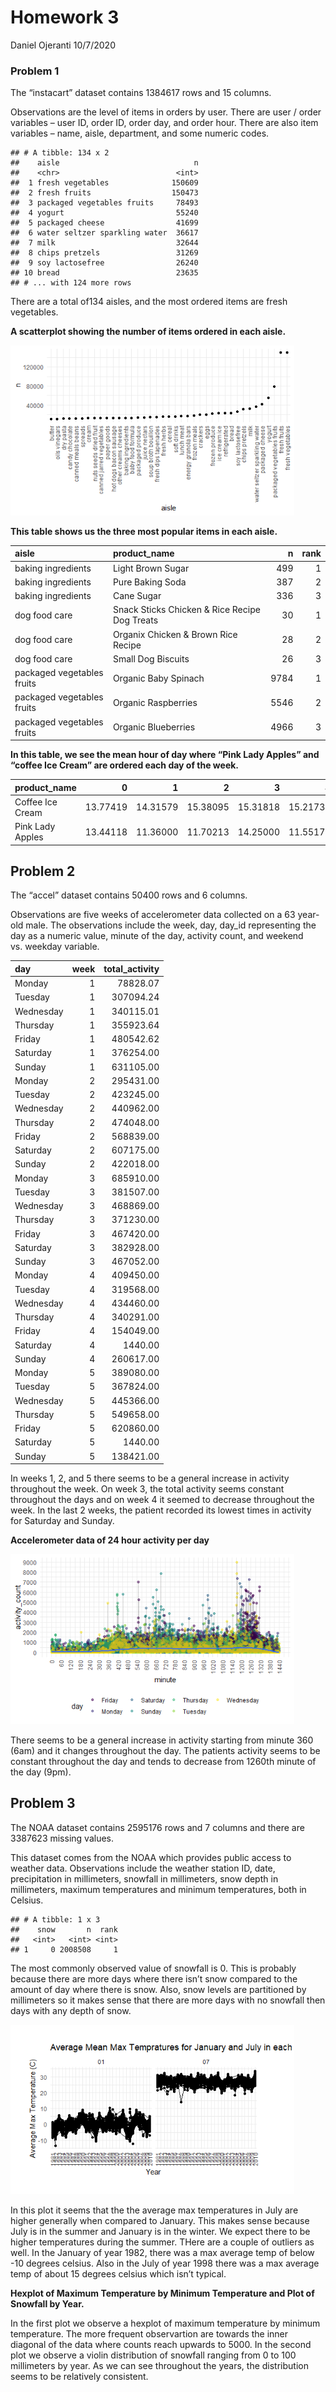 Homework 3
================
Daniel Ojeranti
10/7/2020

### Problem 1

The “instacart” dataset contains 1384617 rows and 15 columns.

Observations are the level of items in orders by user. There are user /
order variables – user ID, order ID, order day, and order hour. There
are also item variables – name, aisle, department, and some numeric
codes.

    ## # A tibble: 134 x 2
    ##    aisle                              n
    ##    <chr>                          <int>
    ##  1 fresh vegetables              150609
    ##  2 fresh fruits                  150473
    ##  3 packaged vegetables fruits     78493
    ##  4 yogurt                         55240
    ##  5 packaged cheese                41699
    ##  6 water seltzer sparkling water  36617
    ##  7 milk                           32644
    ##  8 chips pretzels                 31269
    ##  9 soy lactosefree                26240
    ## 10 bread                          23635
    ## # ... with 124 more rows

There are a total of134 aisles, and the most ordered items are fresh
vegetables.

**A scatterplot showing the number of items ordered in each aisle.**

<img src="Homework-3_files/figure-gfm/unnamed-chunk-3-1.png" width="90%" />

**This table shows us the three most popular items in each aisle.**

| aisle                      | product\_name                                 |    n | rank |
| :------------------------- | :-------------------------------------------- | ---: | ---: |
| baking ingredients         | Light Brown Sugar                             |  499 |    1 |
| baking ingredients         | Pure Baking Soda                              |  387 |    2 |
| baking ingredients         | Cane Sugar                                    |  336 |    3 |
| dog food care              | Snack Sticks Chicken & Rice Recipe Dog Treats |   30 |    1 |
| dog food care              | Organix Chicken & Brown Rice Recipe           |   28 |    2 |
| dog food care              | Small Dog Biscuits                            |   26 |    3 |
| packaged vegetables fruits | Organic Baby Spinach                          | 9784 |    1 |
| packaged vegetables fruits | Organic Raspberries                           | 5546 |    2 |
| packaged vegetables fruits | Organic Blueberries                           | 4966 |    3 |

**In this table, we see the mean hour of day where “Pink Lady Apples”
and “coffee Ice Cream” are ordered each day of the week.**

| product\_name    |        0 |        1 |        2 |        3 |        4 |        5 |        6 |
| :--------------- | -------: | -------: | -------: | -------: | -------: | -------: | -------: |
| Coffee Ice Cream | 13.77419 | 14.31579 | 15.38095 | 15.31818 | 15.21739 | 12.26316 | 13.83333 |
| Pink Lady Apples | 13.44118 | 11.36000 | 11.70213 | 14.25000 | 11.55172 | 12.78431 | 11.93750 |

## Problem 2

The “accel” dataset contains 50400 rows and 6 columns.

Observations are five weeks of accelerometer data collected on a 63
year-old male. The observations include the week, day, day\_id
representing the day as a numeric value, minute of the day, activity
count, and weekend vs. weekday variable.

| day       | week | total\_activity |
| :-------- | ---: | --------------: |
| Monday    |    1 |        78828.07 |
| Tuesday   |    1 |       307094.24 |
| Wednesday |    1 |       340115.01 |
| Thursday  |    1 |       355923.64 |
| Friday    |    1 |       480542.62 |
| Saturday  |    1 |       376254.00 |
| Sunday    |    1 |       631105.00 |
| Monday    |    2 |       295431.00 |
| Tuesday   |    2 |       423245.00 |
| Wednesday |    2 |       440962.00 |
| Thursday  |    2 |       474048.00 |
| Friday    |    2 |       568839.00 |
| Saturday  |    2 |       607175.00 |
| Sunday    |    2 |       422018.00 |
| Monday    |    3 |       685910.00 |
| Tuesday   |    3 |       381507.00 |
| Wednesday |    3 |       468869.00 |
| Thursday  |    3 |       371230.00 |
| Friday    |    3 |       467420.00 |
| Saturday  |    3 |       382928.00 |
| Sunday    |    3 |       467052.00 |
| Monday    |    4 |       409450.00 |
| Tuesday   |    4 |       319568.00 |
| Wednesday |    4 |       434460.00 |
| Thursday  |    4 |       340291.00 |
| Friday    |    4 |       154049.00 |
| Saturday  |    4 |         1440.00 |
| Sunday    |    4 |       260617.00 |
| Monday    |    5 |       389080.00 |
| Tuesday   |    5 |       367824.00 |
| Wednesday |    5 |       445366.00 |
| Thursday  |    5 |       549658.00 |
| Friday    |    5 |       620860.00 |
| Saturday  |    5 |         1440.00 |
| Sunday    |    5 |       138421.00 |

In weeks 1, 2, and 5 there seems to be a general increase in activity
throughout the week. On week 3, the total activity seems constant
throughout the days and on week 4 it seemed to decrease throughout the
week. In the last 2 weeks, the patient recorded its lowest times in
activity for Saturday and Sunday.

**Accelerometer data of 24 hour activity per day**

<img src="Homework-3_files/figure-gfm/unnamed-chunk-9-1.png" width="90%" />

There seems to be a general increase in activity starting from minute
360 (6am) and it changes throughout the day. The patients activity seems
to be constant throughout the day and tends to decrease from 1260th
minute of the day (9pm).

## Problem 3

The NOAA dataset contains 2595176 rows and 7 columns and there are
3387623 missing values.

This dataset comes from the NOAA which provides public access to weather
data. Observations include the weather station ID, date, precipitation
in millimeters, snowfall in millimeters, snow depth in millimeters,
maximum temperatures and minimum temperatures, both in Celsius.

    ## # A tibble: 1 x 3
    ##    snow       n  rank
    ##   <int>   <int> <int>
    ## 1     0 2008508     1

The most commonly observed value of snowfall is 0. This is probably
because there are more days where there isn’t snow compared to the
amount of day where there is snow. Also, snow levels are partitioned by
millimeters so it makes sense that there are more days with no snowfall
then days with any depth of snow.

<img src="Homework-3_files/figure-gfm/unnamed-chunk-13-1.png" width="90%" />

In this plot it seems that the the average max temperatures in July are
higher generally when compared to January. This makes sense because July
is in the summer and January is in the winter. We expect there to be
higher temperatures during the summer. THere are a couple of outliers as
well. In the January of year 1982, there was a max average temp of below
-10 degrees celsius. Also in the July of year 1998 there was a max
average temp of about 15 degrees celsius which isn’t typical.

**Hexplot of Maximum Temperature by Minimum Temperature and Plot of
Snowfall by Year.**

In the first plot we observe a hexplot of maximum temperature by minimum
temperature. The more frequent observartion are towards the inner
diagonal of the data where counts reach upwards to 5000. In the second
plot we observe a violin distribution of snowfall ranging from 0 to 100
millimeters by year. As we can see throughout the years, the
distribution seems to be relatively consistent.
